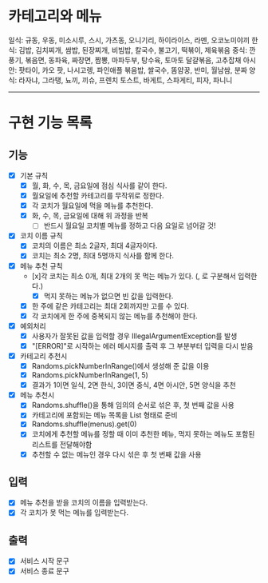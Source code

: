 # 카테고리와 메뉴
일식: 규동, 우동, 미소시루, 스시, 가츠동, 오니기리, 하이라이스, 라멘, 오코노미야끼
한식: 김밥, 김치찌개, 쌈밥, 된장찌개, 비빔밥, 칼국수, 불고기, 떡볶이, 제육볶음
중식: 깐풍기, 볶음면, 동파육, 짜장면, 짬뽕, 마파두부, 탕수육, 토마토 달걀볶음, 고추잡채
아시안: 팟타이, 카오 팟, 나시고렝, 파인애플 볶음밥, 쌀국수, 똠얌꿍, 반미, 월남쌈, 분짜
양식: 라자냐, 그라탱, 뇨끼, 끼슈, 프렌치 토스트, 바게트, 스파게티, 피자, 파니니

---

# 구현 기능 목록
## 기능
- [x] 기본 규칙
  - [x] 월, 화, 수, 목, 금요일에 점심 식사를 같이 한다.
  - [x] 월요일에 추천할 카테고리를 무작위로 정한다.
  - [x] 각 코치가 월요일에 먹을 메뉴를 추천한다.
  - [x] 화, 수, 목, 금요일에 대해 위 과정을 반복
    - [ ] 반드시 월요일 코치별 메뉴를 정하고 다음 요일로 넘어갈 것!
- [x] 코치 이름 규칙
  - [x] 코치의 이름은 최소 2글자, 최대 4글자이다. 
  - [x] 코치는 최소 2명, 최대 5명까지 식사를 함께 한다.
- [x] 메뉴 추천 규칙
  - [x]각 코치는 최소 0개, 최대 2개의 못 먹는 메뉴가 있다. (, 로 구분해서 입력한다.)
    - [x] 먹지 못하는 메뉴가 없으면 빈 값을 입력한다.
  - [x] 한 주에 같은 카테고리는 최대 2회까지만 고를 수 있다.
  - [x] 각 코치에게 한 주에 중복되지 않는 메뉴를 추천해야 한다.
- [x] 예외처리
  - [x] 사용자가 잘못된 값을 입력할 경우 IllegalArgumentException를 발생
  - [x] "[ERROR]"로 시작하는 에러 메시지를 출력 후 그 부분부터 입력을 다시 받음
- [x] 카테고리 추천시
  - [x] Randoms.pickNumberInRange()에서 생성해 준 값을 이용
  - [x] Randoms.pickNumberInRange(1, 5)
  - [x] 결과가 1이면 일식, 2면 한식, 3이면 중식, 4면 아시안, 5면 양식을 추천
- [x] 메뉴 추천시
  - [x] Randoms.shuffle()을 통해 임의의 순서로 섞은 후, 첫 번째 값을 사용
  - [x] 카테고리에 포함되는 메뉴 목록을 List<String> 형태로 준비
  - [x] Randoms.shuffle(menus).get(0)
  - [x] 코치에게 추천할 메뉴를 정할 때 이미 추천한 메뉴, 먹지 못하는 메뉴도 포함된 리스트를 전달해야함
  - [x] 추천할 수 없는 메뉴인 경우 다시 섞은 후 첫 번째 값을 사용

## 입력
- [x] 메뉴 추천을 받을 코치의 이름을 입력받는다.
- [x] 각 코치가 못 먹는 메뉴를 입력받는다.

## 출력
- [x] 서비스 시작 문구
- [x] 서비스 종료 문구